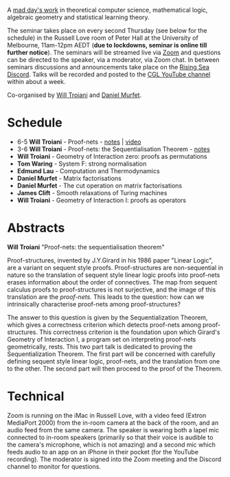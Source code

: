 A [mad day's work](https://www.ams.org/journals/bull/2001-38-04/S0273-0979-01-00913-2/S0273-0979-01-00913-2.pdf) in theoretical computer science, mathematical logic, algebraic geometry and statistical learning theory.

The seminar takes place on every second Thursday (see below for the schedule) in the Russell Love room of Peter Hall at the University of Melbourne, 11am-12pm AEDT (**due to lockdowns, seminar is online till further notice**). The seminars will be streamed live via [Zoom](https://unimelb.zoom.us/j/83059420071?pwd=VitKZjhvdkxmKzR6dmduLzhXYUI1UT09) and questions can be directed to the speaker, via a moderator, via Zoom chat. In between seminars discussions and announcements take place on the [Rising Sea Discord](https://discord.gg/9yBaAxPSK8). Talks will be recorded and posted to the [CGL YouTube channel](https://youtube.com/playlist?list=PLKnx70LRf21dknsbvkSM1dx-m0DoyUukQ) within about a week.

Co-organised by [Will Troiani](https://williamtroiani.github.io) and [Daniel Murfet](http://www.therisingsea.org).

# Schedule

* 6-5 **Will Troiani** - Proof-nets - [notes](/notes/Proof-nets.pdf) | [video](https://youtu.be/OscoUN_kWUE)
* 3-6 **Will Troiani** - Proof-nets: the Sequentialisation Theorem - [notes](/notes/Proof-nets.pdf)
* **Will Troiani** - Geometry of Interaction zero: proofs as permutations
* **Tom Waring** - System F: strong normalisation
* **Edmund Lau** - Computation and Thermodynamics
* **Daniel Murfet** - Matrix factorisations
* **Daniel Murfet** - The cut operation on matrix factorisations
* **James Clift** - Smooth relaxations of Turing machines
* **Will Troiani** - Geometry of Interaction I: proofs as operators

# Abstracts

**Will Troiani** "Proof-nets: the sequentialisation theorem"

Proof-structures, invented by J.Y.Girard in his 1986 paper "Linear Logic", are a variant on sequent style proofs. Proof-structures are non-sequential in nature so the translation of sequent style linear logic proofs into proof-nets erases information about the order of connectives. The map from sequent calculus proofs to proof-structures is not surjective, and the image of this translation are the *proof-nets*. This leads to the question: how can we intrinsically characterise proof-nets among proof-structures?

The answer to this question is given by the Sequentialization Theorem, which gives a correctness criterion which detects proof-nets among proof-structures. This correctness criterion is the foundation upon which Girard's Geometry of Interaction I, a program set on interpreting proof-nets geometrically, rests. This two part talk is dedicated to proving the Sequentialization Theorem. The first part will be concerned with carefully defining sequent style linear logic, proof-nets, and the translation from one to the other. The second part will then proceed to the proof of the Theorem.

# Technical

Zoom is running on the iMac in Russell Love, with a video feed (Extron MediaPort 2000) from the in-room camera at the back of the room, and an audio feed from the same camera. The speaker is wearing both a lapel mic connected to in-room speakers (primarily so that their voice is audible to the camera's microphone, which is not amazing) and a second mic which feeds audio to an app on an iPhone in their pocket (for the YouTube recording). The moderator is signed into the Zoom meeting and the Discord channel to monitor for questions.
